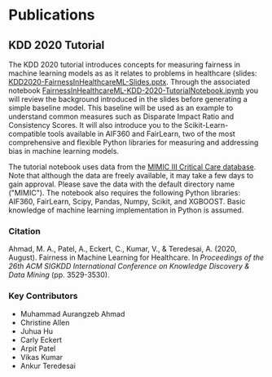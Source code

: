 # Publications

## KDD 2020 Tutorial
The KDD 2020 tutorial introduces concepts for measuring fairness in machine learning models as as it relates to problems in healthcare (slides: [KDD2020-FairnessInHealthcareML-Slides.pptx](KDD2020-FairnessInHealthcareML-Slides.pptx). Through the associated notebook [FairnessInHealthcareML-KDD-2020-TutorialNotebook.ipynb](FairnessInHealthcareML-KDD-2020-TutorialNotebook.ipynb) you will review the background introduced in the slides before generating a simple baseline model. This baseline will be used as an example to understand common measures such as Disparate Impact Ratio and Consistency Scores. It will also introduce you to the Scikit-Learn-compatible tools available in AIF360 and FairLearn, two of the most comprehensive and flexible Python libraries for measuring and addressing bias in machine learning models.

The tutorial notebook uses data from the [MIMIC III Critical Care database](https://mimic.physionet.org/gettingstarted/access/). Note that although the data are freely available, it may take a few days to gain approval. Please save the data with the default directory name ("MIMIC"). The notebook also requires the following Python libraries: AIF360, FairLearn, Scipy, Pandas, Numpy, Scikit, and XGBOOST. Basic knowledge of machine learning implementation in Python is assumed.

### Citation
Ahmad, M. A., Patel, A., Eckert, C., Kumar, V., & Teredesai, A. (2020, August). Fairness in Machine Learning for Healthcare. In _Proceedings of the 26th ACM SIGKDD International Conference on Knowledge Discovery & Data Mining_ (pp. 3529-3530).

### Key Contributors
* Muhammad Aurangzeb Ahmad
* Christine Allen
* Juhua Hu
* Carly Eckert
* Arpit Patel
* Vikas Kumar
* Ankur Teredesai
